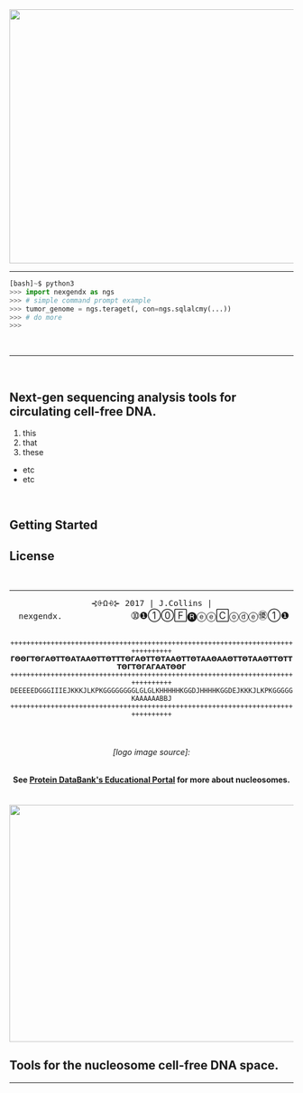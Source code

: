 <img src="https://c2.staticflickr.com/4/3956/33399799700_20c0287740_o.png" width="800" height="450">

--------------

```py
[bash]~$ python3
>>> import nexgendx as ngs
>>> # simple command prompt example
>>> tumor_genome = ngs.teraget(, con=ngs.sqlalcmy(...))
>>> # do more
>>> 
```

<br>

--------
<br>

## Next-gen sequencing analysis tools for circulating cell-free DNA. 
1. this
2. that
3. these
 - etc
 - etc 


<br>

## Getting Started

## License 





<br>




---------
<div align="center">
<big>
<code>⊰⨭Ω⨮⊱ 2017 | J.Collins | nexgendx.</code>                          ➉❶①⓪🄵🅡ⓔⓔ🄲ⓞⓓⓔ㊝①❶
</big>

<br>
<br>


``++++++++++++++++++++++++++++++++++++++++++++++++++++++++++++++++++++++++++++++++``
``𝝘𝝝𝝝𝝘𝝩𝝝𝝘𝝖𝝝𝝩𝝩𝝝𝝖𝝩𝝖𝝖𝝝𝝩𝝩𝝝𝝩𝝩𝝩𝝝𝝘𝝖𝝝𝝩𝝩𝝝𝝩𝝖𝝖𝝝𝝩𝝩𝝝𝝩𝝖𝝖𝝝𝝖𝝖𝝝𝝩𝝩𝝝𝝩𝝖𝝖𝝝𝝩𝝩𝝝𝝩𝝩𝝩𝝝𝝘𝝩𝝝𝝘𝝖𝝘𝝖𝝖𝝩𝝝𝝝𝝘``
``++++++++++++++++++++++++++++++++++++++++++++++++++++++++++++++++++++++++++++++++``
``DEEEEEDGGGIIIEJKKKJLKPKGGGGGGGGLGLGLKHHHHHKGGDJHHHHKGGDEJKKKJLKPKGGGGGKAAAAAABBJ``
``++++++++++++++++++++++++++++++++++++++++++++++++++++++++++++++++++++++++++++++++``

<br>

<h6>[logo image source]:</h6>
<h4>See <a href="https://pdb101.rcsb.org/motm/7">Protein DataBank's Educational Portal</a> for more about nucleosomes.</h4>

<br>

<img src="./doc/design/nucleosome_spacewaves_1.gif" height=420 width=900>

</div>

## Tools for the nucleosome cell-free DNA space.
____



